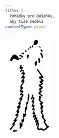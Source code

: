 ```yaml
---
title: |-
  Pohádky pro Dášeňku,
  aby tiše seděla
contentType: prose
---
```


![dasenka_ilustrace_043-300px](./resources/dasenka_ilustrace_043-300px.jpg)

